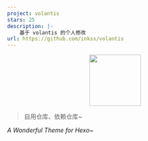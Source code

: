 ```yaml
---
project: volantis
stars: 25
description: |-
    基于 volantis 的个人修改
url: https://github.com/inkss/volantis
---
```


<p align="center">
  <a href='https://volantis.js.org'><img src='https://cdn.jsdelivr.net/gh/volantis-x/cdn-org/blog/Logo-Cover@3x.png' height='120px'></a>
</p>

> 自用仓库、依赖仓库~

*A Wonderful Theme for Hexo~*

